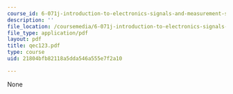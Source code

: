```yaml
---
course_id: 6-071j-introduction-to-electronics-signals-and-measurement-spring-2006
description: ''
file_location: /coursemedia/6-071j-introduction-to-electronics-signals-and-measurement-spring-2006/21804bfb82118a5dda546a555e7f2a10_qec123.pdf
file_type: application/pdf
layout: pdf
title: qec123.pdf
type: course
uid: 21804bfb82118a5dda546a555e7f2a10

---
```

None